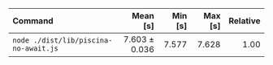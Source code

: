 | Command | Mean [s] | Min [s] | Max [s] | Relative |
|:---|---:|---:|---:|---:|
| `node ./dist/lib/piscina-no-await.js` | 7.603 ± 0.036 | 7.577 | 7.628 | 1.00 |
